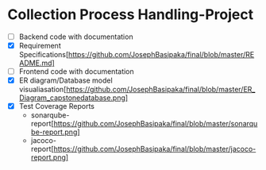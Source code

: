 # Collection Process Handling-Project
 
- [ ] Backend code with documentation
- [x] Requirement Specifications[https://github.com/JosephBasipaka/final/blob/master/README.md]
- [ ] Frontend code with documentation
- [x] ER diagram/Database model visualiasation[https://github.com/JosephBasipaka/final/blob/master/ER_Diagram_capstonedatabase.png]
- [x] Test Coverage Reports
  - sonarqube-report[https://github.com/JosephBasipaka/final/blob/master/sonarqube-report.png]
  - jacoco-report[https://github.com/JosephBasipaka/final/blob/master/jacoco-report.png]
